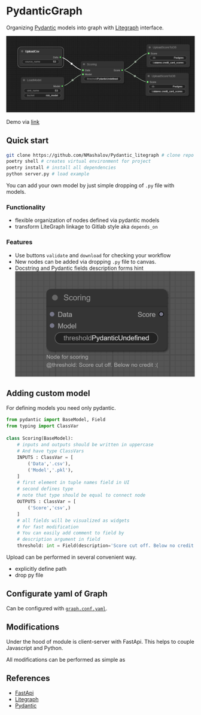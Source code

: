 # PydanticGraph
Organizing [Pydantic](https://github.com/jagenjo/litegraph.js/tree/master) models into graph with [Litegraph](https://github.com/jagenjo/litegraph.js/tree/master) interface.

![Demo.jpg](assets/ui.png)

Demo via [link](nmashalov.github.io/Pydantic_litegraph/)

## Quick start

```bash
git clone https://github.com/NMashalov/Pydantic_litegraph # clone repo with git 
poetry shell # creates virtual environment for project
poetry install # install all dependencies
python server.py # load example 
```

You can add your own model by just simple dropping of `.py` file with models.

### Functionality
- flexible organization of nodes defined via pydantic models
- transform LiteGraph linkage to Gitlab style aka `depends_on`

### Features
- Use buttons `validate` and `download` for checking your workflow
- New nodes can be added via dropping `.py` file to canvas.
- Docstring and Pydantic fields description forms hint 
![hint](assets/features/hint.png)

## Adding custom model
For defining models you need only pydantic.

```python
from pydantic import BaseModel, Field
from typing import ClassVar

class Scoring(BaseModel):
    # inputs and outputs should be written in uppercase 
    # And have type ClassVars
    INPUTS : ClassVar = [
        ('Data','.csv'),
        ('Model','.pkl'),
    ]
    # first element in tuple names field in UI
    # second defines type
    # note that type should be equal to connect node
    OUTPUTS : ClassVar = [
        ('Score','csv',)
    ]
    # all fields will be visualized as widgets
    # for fast modification
    # You can easily add comment to field by
    # description argument in field 
    threshold: int = Field(description='Score cut off. Below no credit :(')   
```

Upload can be performed in several convenient way.
- explicitly define path
- drop py file

## Configurate yaml of Graph 
Can be configured with [`graph.conf.yaml`](graph.conf.yaml).

## Modifications

Under the hood of module is client-server with FastApi. This helps to couple Javascript and Python.  

All modifications can be performed as simple as 

## References
- [FastApi](https://fastapi.tiangolo.com/)
- [Litegraph](https://github.com/jagenjo/litegraph.js/tree/master)
- [Pydantic](https://docs.pydantic.dev/latest/)
